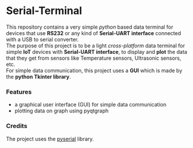 # Serial-Terminal
 This repository contains a very simple *python* based data terminal for devices that use **RS232** or any kind of **Serial-UART interface** connected with a USB to serial converter.<br>
 The purpose of this project is to be a light *cross-platform* data terminal for simple **IoT** devices with **Serial-UART interface**, to display and **plot** the data that they get from sensors like Temperature sensors, Ultrasonic sensors, etc.<br>
 For simple data communication, this project uses a **GUI** which is made by the **python Tkinter library**.

### Features
- a graphical user interface (GUI) for simple data communication
- plotting data on graph using pyqtgraph

### Credits
 The project uses the [pyserial](https://github.com/pyserial/pyserial) library.
